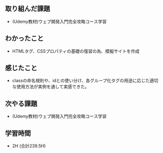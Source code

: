 ## 取り組んだ課題
- (Udemy教材)ウェブ開発入門完全攻略コース学習
  
## わかったこと  
- HTMLタグ、CSSプロパティの基礎の復習の為、模擬サイトを作成
  
## 感じたこと  
- classの命名規則や、idとの使い分け、各グループ化タグの用途に応じた適切な使用方法が実例を通して実感できた。
  
## 次やる課題
- (Udemy教材)ウェブ開発入門完全攻略コース学習
  
## 学習時間  
- 2H (合計239.5H)  
